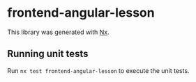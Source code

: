 # frontend-angular-lesson

This library was generated with [Nx](https://nx.dev).


## Running unit tests

Run `nx test frontend-angular-lesson` to execute the unit tests.

